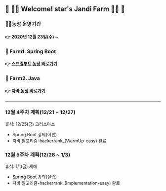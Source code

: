 

## :green_heart: :woman_farmer: Welcome! star's Jandi Farm​ :woman_farmer: :green_heart:





### :woman_farmer:농장 운영기간

#### 					:point_right: 2020년 12월 23일(수) ~ 





### :seedling: Farm1. Spring Boot

#### 					:point_right: [스프링부트 농장 바로가기](https://github.com/jandifarm/starsJandi/tree/main/hello-spring) 





### :seedling: Farm2. Java

#### 					:point_right: [자바 농장 바로가기]() 


---


### 12월 4주차 계획(12/21 ~ 12/27)
휴식: 12/25(금) 크리스마스

* Spring Boot 강의(이론)
* 자바 알고리즘-hackerrank_(WarmUp-easy) 완료


### 12월 5주차 계획(12/28 ~ 1/3)
휴식: 1/1(금) 새해

* Spring Boot 강의(실습)
* 자바 알고리즘-hackerrank_(Implementation-easy) 완료
